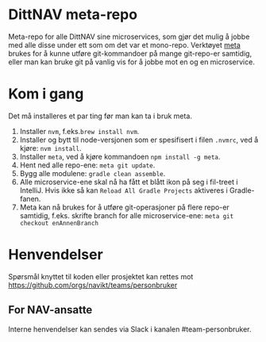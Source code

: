 # DittNAV meta-repo

Meta-repo for alle DittNAV sine microservices, som gjør det mulig å jobbe med alle disse under ett som om det var et mono-repo.
Verktøyet [meta](https://github.com/mateodelnorte/meta) brukes for å kunne utføre git-kommandoer på mange git-repo-er samtidig, eller man kan bruke git på 
vanlig vis for å jobbe mot en og en microservice.

# Kom i gang
Det må installeres et par ting før man kan ta i bruk meta.
1. Installer `nvm`, f.eks.`brew install nvm`.
2. Installer og bytt til node-versjonen som er spesifisert i filen `.nvmrc`, ved å kjøre: `nvm install`.
3. Installer `meta`, ved å kjøre kommandoen `npm install -g meta`.
4. Hent ned alle repo-ene: `meta git update`.
5. Bygg alle modulene: `gradle clean assemble`.
6. Alle microservice-ene skal nå ha fått et blått ikon på seg i fil-treet i IntelliJ. Hvis ikke så kan 
`Reload All Gradle Projects` aktiveres i Gradle-fanen.
7. Meta kan nå brukes for å utføre git-operasjoner på flere repo-er samtidig, f.eks. skrifte branch for alle 
microservice-ene: `meta git checkout enAnnenBranch`

# Henvendelser

Spørsmål knyttet til koden eller prosjektet kan rettes mot https://github.com/orgs/navikt/teams/personbruker

## For NAV-ansatte

Interne henvendelser kan sendes via Slack i kanalen #team-personbruker.

